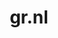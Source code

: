 ---
layout: post
title: "gr.nl"
internal_url: "/dutchgov/gr.nl.html"
subdomains_count: 4
all_subdomains_count: 7
urls_count: 2
ssl_rank: 100
http_rank: 75
url_link: /data/gr.nl/urls.txt
all_subdomains_link: /data/gr.nl/all_subdomains.txt
subdomains_link: /data/gr.nl/subdomains.txt
categories: dutchgov
---